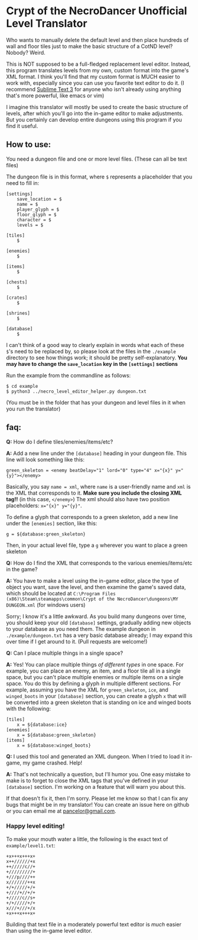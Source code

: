 # Crypt of the NecroDancer Unofficial Level Translator
Who wants to manually delete the default level and then place hundreds of wall and floor tiles just to make the basic structure of a CotND level? Nobody? Weird.

This is NOT supposed to be a full-fledged replacement level editor. Instead, this program translates levels from my own, custom format into the game's XML format. I think you'll find that my custom format is MUCH easier to work with, especially since you can use you favorite text editor to do it. (I recommend [Sublime Text 3](http://www.sublimetext.com/) for anyone who isn't already using anything that's more powerful, like emacs or vim)

I imagine this translator will mostly be used to create the basic structure of levels, after which you'll go into the in-game editor to make adjustments. But you certainly can develop entire dungeons using this program if you find it useful.

## How to use:

You need a dungeon file and one or more level files. (These can all be text files)

The dungeon file is in this format, where `$` represents a placeholder that you need to fill in:

    [settings]
        save_location = $
        name = $
        player_glyph = $
        floor_glyph = $
        character = $
        levels = $

    [tiles]
        $

    [enemies]
        $

    [items]
        $

    [chests]
        $

    [crates]
        $

    [shrines]
        $

    [database]
        $

I can't think of a good way to clearly explain in words what each of these `$`'s need to be replaced by, so please look at the files in the `./example` directory to see how things work; it should be pretty self-explanatory. **You may have to change the `save_location` key in the `[settings]` sections**

Run the example from the commandline as follows:

    $ cd example
    $ python3 ../necro_level_editor_helper.py dungeon.txt

(You must be in the folder that has your dungeon and level files in it when you run the translator)

## faq:

**Q:** How do I define tiles/enemies/items/etc?

**A:** Add a new line under the `[database]` heading in your dungeon file. This line will look something like this:

    green_skeleton = <enemy beatDelay="1" lord="0" type="4" x="{x}" y="{y}"></enemy>

Basically, you say `name = xml`, where `name` is a user-friendly name and `xml` is the XML that corresponds to it. **Make sure you include the closing XML tag!!** (in this case, `</enemy>`) The xml should also have two position placeholders: `x="{x}" y="{y}"`.

To define a glyph that corresponds to a green skeleton, add a new line under the `[enemies]` section, like this:

    g = ${database:green_skeleton}

Then, in your actual level file, type a `g` wherever you want to place a green skeleton

**Q:** How do I find the XML that corresponds to the various enemies/items/etc in the game?

**A:** You have to make a level using the in-game editor, place the type of object you want, save the level, and then examine the game's saved data, which should be located at `C:\Program Files (x86)\Steam\steamapps\common\Crypt of the NecroDancer\dungeons\MY DUNGEON.xml` (for windows users)

Sorry; I know it's a little awkward. As you build many dungeons over time, you should keep your old `[database]` settings, gradually adding new objects to your database as you need them. The example dungeon in `./example/dungeon.txt` has a very basic database already; I may expand this over time if I get around to it. (Pull requests are welcome!)

**Q:** Can I place multiple things in a single space?

**A:** Yes! You can place multiple things *of different types* in one space. For example, you can place an enemy, an item, and a floor tile all in a single space, but you can't place multiple enemies or multiple items on a single space. You do this by defining a glyph in multiple different sections. For example, assuming you have the XML for `green_skeleton`, `ice`, and `winged_boots` in your `[database]` section, you can create a glyph `x` that will be converted into a green skeleton that is standing on ice and winged boots with the following:

    [tiles]
        x = ${database:ice}
    [enemies]
        x = ${database:green_skeleton}
    [items]
        x = ${database:winged_boots}

**Q:** I used this tool and generated an XML dungeon. When I tried to load it in-game, my game crashed. Help!

**A:** That's not technically a question, but I'll humor you. One easy mistake to make is to forget to close the XML tags that you've defined in your `[database]` section. I'm working on a feature that will warn you about this.

If that doesn't fix it, then I'm sorry. Please let me know so that I can fix any bugs that might be in my translator! You can create an issue here on github or you can email me at pancelor@gmail.com.

### Happy level editing!

To make your mouth water a little, the following is the exact text of `example/level1.txt`:

    +x+++x+++x+
    x++//////+x
    ++/////c//+
    +/////////+
    +///p////++
    x///////++x
    +/+/////+/+
    +////+//+/+
    +/////c//s+
    +/+/////+/+
    x///+///+/x
    +x+++x+++x+

Building that text file in a moderately powerful text editor is *much* easier than using the in-game level editor.